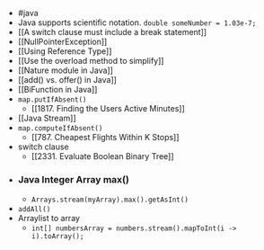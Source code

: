 - #java
- Java supports scientific notation. `double someNumber = 1.03e-7;`
- [[A switch clause must include a break statement]]
- [[NullPointerException]]
- [[Using Reference Type]]
- [[Use the overload method to simplify]]
- [[Nature module in Java]]
- [[add() vs. offer() in Java]]
- [[BiFunction in Java]]
- `map.putIfAbsent()`
	- [[1817. Finding the Users Active Minutes]]
- [[Java Stream]]
- `map.computeIfAbsent()`
	- [[787. Cheapest Flights Within K Stops]]
- switch clause
	- [[2331. Evaluate Boolean Binary Tree]]
- ### Java Integer Array max()
	- `Arrays.stream(myArray).max().getAsInt()`
- `addAll()`
- Arraylist to array
	- `int[] numbersArray = numbers.stream().mapToInt(i -> i).toArray();`